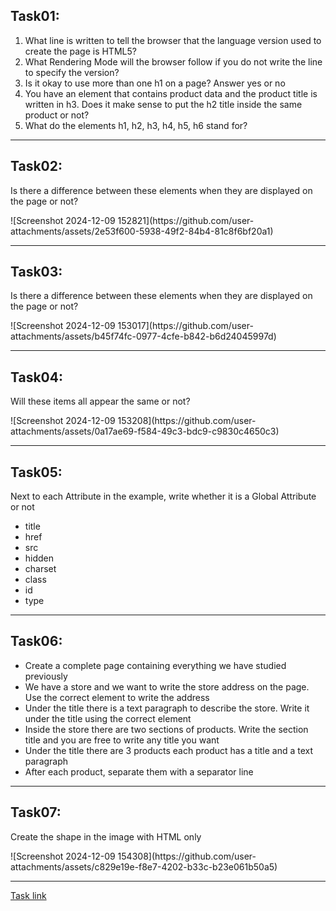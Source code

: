 <h2>Task01:</h2>
<ol>
  <li>What line is written to tell the browser that the language version used to create the page is HTML5?</li>
  <li>What Rendering Mode will the browser follow if you do not write the line to specify the version?</li>
  <li>Is it okay to use more than one h1 on a page? Answer yes or no</li>
  <li>You have an element that contains product data and the product title is written in h3. Does it make sense to put the h2 title inside the same product or not?</li>
  <li>What do the elements h1, h2, h3, h4, h5, h6 stand for?</li>
</ol>
<hr>
<h2>Task02:</h2>
<p>Is there a difference between these elements when they are displayed on the page or not?</p>
![Screenshot 2024-12-09 152821](https://github.com/user-attachments/assets/2e53f600-5938-49f2-84b4-81c8f6bf20a1)
<hr>
<h2>Task03:</h2>
<p>Is there a difference between these elements when they are displayed on the page or not?</p>
![Screenshot 2024-12-09 153017](https://github.com/user-attachments/assets/b45f74fc-0977-4cfe-b842-b6d24045997d)
<hr>
<h2>Task04:</h2>
<p>Will these items all appear the same or not?</p>
![Screenshot 2024-12-09 153208](https://github.com/user-attachments/assets/0a17ae69-f584-49c3-bdc9-c9830c4650c3)
<hr>
<h2>Task05:</h2>
<p>Next to each Attribute in the example, write whether it is a Global Attribute or not</p>
<ul>
  <li>title</li>
  <li>href</li>
  <li>src</li>
  <li>hidden</li>
  <li>charset</li>
  <li>class</li>
  <li>id</li>
  <li>type</li>
</ul>
<hr>
<h2>Task06:</h2>
<ul>
  <li>Create a complete page containing everything we have studied previously</li>
  <li>We have a store and we want to write the store address on the page. Use the correct element to write the address</li>
  <li>Under the title there is a text paragraph to describe the store. Write it under the title using the correct element</li>
  <li>Inside the store there are two sections of products. Write the section title and you are free to write any title you want</li>
  <li>Under the title there are 3 products each product has a title and a text paragraph</li>
  <li>After each product, separate them with a separator line</li>
</ul>
<hr>
<h2>Task07:</h2>
<p>Create the shape in the image with HTML only</p>
![Screenshot 2024-12-09 154308](https://github.com/user-attachments/assets/c829e19e-f8e7-4202-b33c-b23e061b50a5)
<hr>
<a href="https://elzero.org/html-assignments-lesson-from-6-to-10/">Task link</a>
